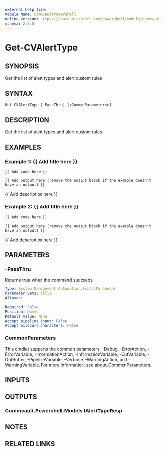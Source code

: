 ```yaml
---
external help file:
Module Name: CommvaultPowerShell
online version: https://learn.microsoft.com/powershell/module/commvaultpowershell/get-cvalerttype
schema: 2.0.0
---
```


# Get-CVAlertType

## SYNOPSIS
Get the list of alert types and alert custom rules

## SYNTAX

```
Get-CVAlertType [-PassThru] [<CommonParameters>]
```

## DESCRIPTION
Get the list of alert types and alert custom rules

## EXAMPLES

### Example 1: {{ Add title here }}
```powershell
{{ Add code here }}
```

```output
{{ Add output here (remove the output block if the example doesn't have an output) }}
```

{{ Add description here }}

### Example 2: {{ Add title here }}
```powershell
{{ Add code here }}
```

```output
{{ Add output here (remove the output block if the example doesn't have an output) }}
```

{{ Add description here }}

## PARAMETERS

### -PassThru
Returns true when the command succeeds

```yaml
Type: System.Management.Automation.SwitchParameter
Parameter Sets: (All)
Aliases:

Required: False
Position: Named
Default value: None
Accept pipeline input: False
Accept wildcard characters: False
```

### CommonParameters
This cmdlet supports the common parameters: -Debug, -ErrorAction, -ErrorVariable, -InformationAction, -InformationVariable, -OutVariable, -OutBuffer, -PipelineVariable, -Verbose, -WarningAction, and -WarningVariable. For more information, see [about_CommonParameters](http://go.microsoft.com/fwlink/?LinkID=113216).

## INPUTS

## OUTPUTS

### Commvault.Powershell.Models.IAlertTypeResp

## NOTES

## RELATED LINKS

